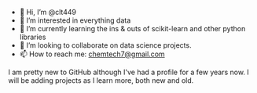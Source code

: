- 👋 Hi, I’m @clt449 
- 👀 I’m interested in everything data
- 🌱 I’m currently learning the ins & outs of scikit-learn and other python libraries
- 💞️ I’m looking to collaborate on data science projects.
- 📫 How to reach me: chemtech7@gmail.com

I am pretty new to GitHub although I've had a profile for a few years now.
I will be adding projects as I learn more, both new and old. 

<!---
clt449/clt449 is a ✨ special ✨ repository because its `README.md` (this file) appears on your GitHub profile.
You can click the Preview link to take a look at your changes.
--->

<!---
This is my first README.md
--->
